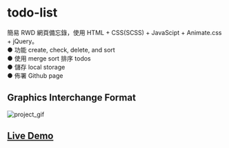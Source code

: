 # todo-list
簡易 RWD 網頁備忘錄，使用 HTML + CSS(SCSS) + JavaScipt + Animate.css + jQuery。<br />
● 功能 create, check, delete, and sort<br />
● 使用 merge sort 排序 todos<br />
● 儲存 local storage<br />
● 佈署 Github page<br />
## Graphics Interchange Format
![project_gif](https://user-images.githubusercontent.com/91156531/180043047-5cef4e5d-4620-4d66-84f3-1f06dac46449.gif)
## <a href="https://tun-chungcheng.github.io/todo-list/">Live Demo</a>
